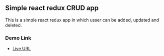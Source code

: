 ## Simple react redux CRUD app

This is a simple react redux app in which usser can be added, updated and deleted.

### Demo Link

- [Live URL](https://new-iamchiki-react-app.netlify.app/users)
